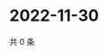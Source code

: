 # 2022-11-30

共 0 条

<!-- BEGIN WEIBO -->
<!-- 最后更新时间 Wed Nov 30 2022 10:48:49 GMT+0800 (China Standard Time) -->

<!-- END WEIBO -->
